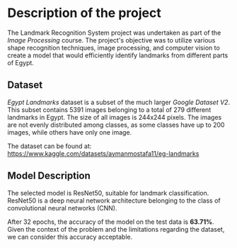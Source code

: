 # Description of the project

The Landmark Recognition System project was undertaken as part of the _Image Processing_ course. The project's objective was to utilize various shape recognition techniques, image processing, and computer vision to create a model that would efficiently identify landmarks from different parts of Egypt.

## Dataset

_Egypt Landmarks_ dataset is a subset of the much larger _Google Dataset V2_. This subset contains 5391 images belonging to a total of 279 different landmarks in Egypt. The size of all images is 244x244 pixels. The images are not evenly distributed among classes, as some classes have up to 200 images, while others have only one image.

The dataset can be found at: https://www.kaggle.com/datasets/aymanmostafa11/eg-landmarks

## Model Description

The selected model is ResNet50, suitable for landmark classification. ResNet50 is a deep neural network architecture belonging to the class of convolutional neural networks (CNN).

After 32 epochs, the accuracy of the model on the test data is **63.71%**. Given the context of the problem and the limitations regarding the dataset, we can consider this accuracy acceptable.
